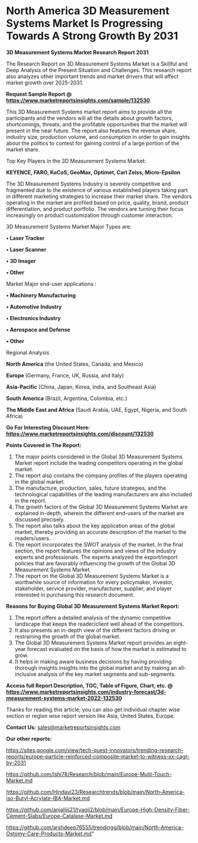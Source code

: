 # North America 3D Measurement Systems Market Is Progressing Towards A Strong Growth By 2031

<strong>3D Measurement Systems Market Research Report 2031</strong>

The Research Report on 3D Measurement Systems Market is a Skillful and Deep Analysis of the Present Situation and Challenges. This research report also analyzes other important trends and market drivers that will affect market growth over 2025-2031.

<strong>Request Sample Report @ <a href=https://www.marketreportsinsights.com/sample/132530>https://www.marketreportsinsights.com/sample/132530</a></strong>

This 3D Measurement Systems market report aims to provide all the participants and the vendors will all the details about growth factors, shortcomings, threats, and the profitable opportunities that the market will present in the near future. The report also features the revenue share, industry size, production volume, and consumption in order to gain insights about the politics to contest for gaining control of a large portion of the market share.

Top Key Players in the 3D Measurement Systems Market:

<strong>KEYENCE, FARO, KoCoS, GeoMax, Optimet, Carl Zeiss, Micro-Epsilon</strong>

The 3D Measurement Systems Industry is severely competitive and fragmented due to the existence of various established players taking part in different marketing strategies to increase their market share. The vendors operating in the market are profiled based on price, quality, brand, product differentiation, and product portfolio. The vendors are turning their focus increasingly on product customization through customer interaction.

3D Measurement Systems Market Major Types are:

<strong>• Laser Tracker

• Laser Scanner

• 3D Imager

• Other</strong>

Market Major end-user applications :

<strong>• Machinery Manufacturing

• Automotive Industry

• Electronics Industry

• Aerospace and Defense

• Other</strong>

Regional Analysis

</u><strong><b>North America</b></strong> (the United States, Canada, and Mexico)

<strong><b>Europe </b></strong>(Germany, France, UK, Russia, and Italy)

<strong><b>Asia-Pacific</b></strong> (China, Japan, Korea, India, and Southeast Asia)

<strong><b>South America</b></strong> (Brazil, Argentina, Colombia, etc.)

<strong><b>The Middle East and Africa</b></strong> (Saudi Arabia, UAE, Egypt, Nigeria, and South Africa)

<strong>Go For Interesting Discount Here: <a href=https://www.marketreportsinsights.com/discount/132530>https://www.marketreportsinsights.com/discount/132530</a></strong>

<strong>Points Covered in The Report:</strong>
<ol>
  <li>The major points considered in the Global 3D Measurement Systems Market report include the leading competitors operating in the global market.</li>
  <li>The report also contains the company profiles of the players operating in the global market.</li>
  <li>The manufacture, production, sales, future strategies, and the technological capabilities of the leading manufacturers are also included in the report.</li>
  <li>The growth factors of the Global 3D Measurement Systems Market are explained in-depth, wherein the different end-users of the market are discussed precisely.</li>
  <li>The report also talks about the key application areas of the global market, thereby providing an accurate description of the market to the readers/users.</li>
  <li>The report incorporates the SWOT analysis of the market. In the final section, the report features the opinions and views of the industry experts and professionals. The experts analyzed the export/import policies that are favorably influencing the growth of the Global 3D Measurement Systems Market.</li>
  <li>The report on the Global 3D Measurement Systems Market is a worthwhile source of information for every policymaker, investor, stakeholder, service provider, manufacturer, supplier, and player interested in purchasing this research document.</li>
</ol>
<strong>Reasons for Buying Global 3D Measurement Systems Market Report:</strong>

<ol>
  <li>The report offers a detailed analysis of the dynamic competitive landscape that keeps the reader/client well ahead of the competitors.</li>
  <li>It also presents an in-depth view of the different factors driving or restraining the growth of the global market.</li>
  <li>The Global 3D Measurement Systems Market report provides an eight-year forecast evaluated on the basis of how the market is estimated to grow.</li>
  <li>It helps in making aware business decisions by having providing thorough insights insights into the global market and by making an all-inclusive analysis of the key market segments and sub-segments.</li>
</ol>
<strong>Access full Report Description, TOC, Table of Figure, Chart, etc. @ <a href=https://www.marketreportsinsights.com/industry-forecast/3d-measurement-systems-market-2022-132530>https://www.marketreportsinsights.com/industry-forecast/3d-measurement-systems-market-2022-132530</a></strong>


Thanks for reading this article; you can also get individual chapter wise section or region wise report version like Asia, United States, Europe.

<strong>Contact Us:</strong>
sales@marketreportsinsights.com

<strong>Our other reports:</strong>

<a href=https://sites.google.com/view/tech-quest-innovators/trending-research-reports/europe-particle-reinforced-composite-market-to-witness-xx-cagr-by-2031>https://sites.google.com/view/tech-quest-innovators/trending-research-reports/europe-particle-reinforced-composite-market-to-witness-xx-cagr-by-2031</a>

<a href=https://github.com/Ishi78/Research/blob/main/Europe-Multi-Touch-Market.md>https://github.com/Ishi78/Research/blob/main/Europe-Multi-Touch-Market.md</a>

<a href=https://github.com/Hindavi23/Researchtrends/blob/main/North-America-iso-Butyl-Acrylate-IBA-Market.md>https://github.com/Hindavi23/Researchtrends/blob/main/North-America-iso-Butyl-Acrylate-IBA-Market.md</a>

<a href=https://github.com/anjaliiii21/tyagii2/blob/main/Europe-High-Density-Fiber-Cement-Slabs/Europe-Catalase-Market.md>https://github.com/anjaliiii21/tyagii2/blob/main/Europe-High-Density-Fiber-Cement-Slabs/Europe-Catalase-Market.md</a>

<a href=https://github.com/arshdeep76555/trendingg/blob/main/North-America-Ostomy-Care-Products-Market.md>https://github.com/arshdeep76555/trendingg/blob/main/North-America-Ostomy-Care-Products-Market.md</a>"

